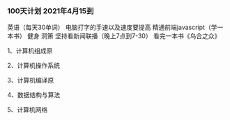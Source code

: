 ### 100天计划 2021年4月15到
英语（每天30单词）
电脑打字的手速以及速度要提高
精通前端javascript（学一本书）
健身
洞箫
坚持看新闻联播（晚上7点到7-30）
看完一本书《乌合之众》


1、计算机组成原

2、计算机操作系统

3、计算机编译原

4、数据结构与算法

5、计算机网络